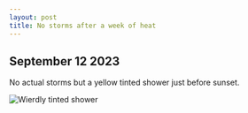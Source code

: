 ```yaml
---
layout: post
title: No storms after a week of heat
---
```

## September 12 2023
<p>No actual storms but a yellow tinted shower just before sunset.</p>
<img src="/assets/images/blog/20230912-1.jpg" alt="Wierdly tinted shower">
